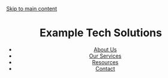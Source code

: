 <!DOCTYPE html>
<html lang="en">
<head>
  <meta charset="UTF-8">
  <meta name="viewport" content="width=device-width, initial-scale=1.0">
  <title>Example Tech Solutions | Web Design & SEO Experts</title>
  <meta name="description" content="Example Tech Solutions provides expert web design, development, and SEO services to help small businesses grow online.">
  <meta name="keywords" content="web design, web development, SEO, accessibility">
  <link rel="canonical" href="https://www.exampletechsolutions.com/">
</head>
<body>

  <!-- Skip link for keyboard and screen-reader users -->
  <a href="#main-content" class="visually-hidden">Skip to main content</a>

  <header>
    <h1>Example Tech Solutions</h1>
    <nav aria-label="Main navigation">
      <ul>
        <li><a href="#about">About Us</a></li>
        <li><a href="#services">Our Services</a></li>
        <li><a href="#resources">Resources</a></li>
        <li><a href="#contact">Contact</a></li>
      </ul>
    </nav>
  </header>
